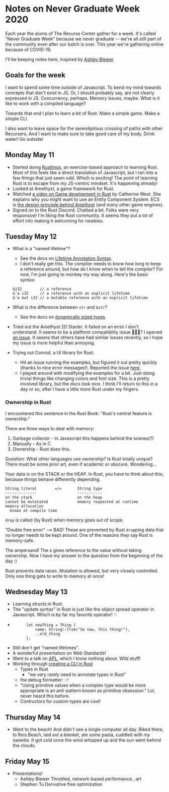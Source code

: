 # Notes on Never Graduate Week 2020

Each year the alums of The Recurse Center gather for a week. It's called "Never Graduate Week" because we never graduate -- we're all still part of the community even after our batch is over. This year we're gathering online because of COVID-19.

I'll be keeping notes here, inspired by [Ashley Blewer](https://twitter.com/ablwr/status/1259842898922819584?s=20).

## Goals for the week
I want to spend some time outside of Javascript. To bend my mind towards concepts that don't exist in JS. Or, I should probably say, are not clearly expressed in JS. Concurrency, perhaps. Memory issues, maybe. What is it like to work with a compiled language? 

Towards that end I plan to learn a bit of Rust. Make a simple game. Make a simple CLI.

I also want to leave space for the serendipitous crossing of paths with other Recursers. And I want to make sure to take good care of my body. Drink water! Go outside!

## Monday May 11
- Started doing [Rustlings](https://github.com/rust-lang/rustlings/), an exercise-based approach to learning Rust. Most of this feels like a direct translation of Javascript, but I ran into a few things that just seem odd. Which is exciting! The point of learning Rust is to escape from my JS-centric mindset. It's happening already!
- Looked at Amethyst, a game framework for Rust. 
- Watched [a video on Game development in Rust](https://www.youtube.com/watch?v=aKLntZcp27M) by Catherine West. She explains why you might want to use an Entity Component System. ECS is [the design principle behind Amethyst](https://book.amethyst.rs/stable/concepts/entity_and_component.html) (and many other game engines).
- Signed on to the Rust Discord. Chatted a bit. Folks were very responsive! I'm liking the Rust community. It seems they put a lot of effort into making it welcoming for newbies.

## Tuesday May 12
- What is a "named lifetime"?
  - See the docs on [Lifetime Annotation Syntax](https://doc.rust-lang.org/book/ch10-03-lifetime-syntax.html?highlight=named,lifetime#lifetime-annotation-syntax).
  - I don't really get this. The compiler needs to know how long to keep a reference around, but how do I know when to tell the compiler? For now, I'm just going to monkey my way along. Here's the basic syntax:
  ```
  &i32        // a reference
  &'a i32     // a reference with an explicit lifetime
  &'a mut i32 // a mutable reference with an explicit lifetime
  ```
- What is the difference between `str` and `&str`?
  - See the docs on [dynamically sized types](https://doc.rust-lang.org/book/ch19-04-advanced-types.html#dynamically-sized-types-and-the-sized-trait)
  
- Tried out the Amethyst 2D Starter. It failed on an error I don't understand. It seems to be a platform compatibility issue 🤷🏻‍♀️? I opened [an issue](https://github.com/amethyst/amethyst-starter-2d/issues/18). It seems that others have had similar issues recently, so I hope my issue is more helpful than annoying.

- Trying out Conrod, a UI library for Rust. 
  - Hit an issue running the examples, but figured it out pretty quickly (thanks to nice error messages!). Reported the issue [here](https://github.com/PistonDevelopers/conrod/issues/1345).
  - I played around with modifying the examples for a bit. Just doing trivial things like changing colors and font size. This is a pretty involved library, but the docs look nice. I think I'll return to this in a day or so, after I have a little more Rust under my fingers.

### Ownership in Rust
I encountered this sentence in the Rust Book: "Rust's central feature is ownership."

There are three ways to deal with memory:
1) Garbage collector - In Javascript this happens behind the scenes(?)
2) Manually - As in C
3) Ownership - Rust does this.

Question: What other languages use ownership? Is Rust totally unique? There must be some prior art, even if academic or obscure. Wondering...

Your data is on the STACK or the HEAP. In Rust, you have to think about this, because things behave differently depending. 

```
String literal        =/=       String type
--------------                  -----------
on the stack                    on the heap
cannot be mutatated             memory requested at runtime
memory allocation
  known at compile time
```

`drop` is called (by Rust) when memory goes out of scope.

"Double free error" --> BAD!
These are prevented by Rust `drop`ping data that no longer needs to be kept around. One of the reasons they say Rust is memory-safe.

The ampersand!
The `&` gives reference to the value without taking ownership. Now I have my answer to the question from the beginning of the day :)

Rust prevents data races. 
Mutation is allowed, but very closely controlled.
Only one thing gets to write to memory at once!

## Wednesday May 13
- Learning structs in Rust.
- The "update syntax" in Rust is just like the object spread operator in Javascript. Which is by far my favorite operator! ✨
- ```
        let newThing = Thing {
            name: String::from("So new, this thing!"),
            ..old_thing
        };
  ```
- Still don't get "named lifetimes".  
- A wonderful presentation on Web Standards!
- Went to a talk on [APL](https://tryapl.org/#), which I know nothing about. Wild stuff!
- Working through [creating a CLI in Rust](https://doc.rust-lang.org/book/ch12-00-an-io-project.html)
  - Types in Rust
    - "we very rarely need to annotate types in Rust"
  - the debug formatter: `:?`
  - "Using primitive values when a complex type would be more appropriate is an anti-pattern known as primitive obsession." Lol, never heard this before.
  - Contructors for custom types are cool!

## Thursday May 14
- Went to the beach! And didn't see a single computer all day. Biked there, to Reis Beach, laid out a blanket, ate some pasta, cuddled with my sweetie. It got cold once the wind whipped up and the sun went behind the clouds.

## Friday May 15
- Presentations!
  - Ashley Blewer	Throttled, network-based performance...art
  - Stephen Tu	Derivative free optimization
  
